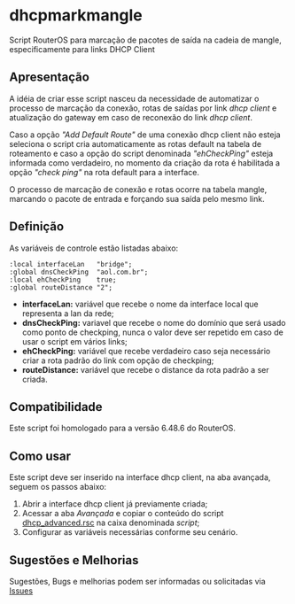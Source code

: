 # dhcpmarkmangle
Script RouterOS para marcação de pacotes de saída na cadeia de mangle, especificamente para links DHCP Client

## Apresentação
A idéia de criar esse script nasceu da necessidade de automatizar o processo de marcação da conexão, rotas de saídas por link *dhcp client* e atualização do gateway em caso de reconexão do link *dhcp client*.

Caso a opção *"Add Default Route"* de uma conexão dhcp client não esteja seleciona o script cria automaticamente as rotas default na tabela de roteamento e caso a opção do script denominada *"ehCheckPing"* esteja informada como verdadeiro, no momento da criação da rota é habilitada a opção *"check ping"* na rota default para a interface.

O processo de marcação de conexão e rotas ocorre na tabela mangle, marcando o pacote de entrada e forçando sua saída pelo mesmo link.

## Definição
As variáveis de controle estão listadas abaixo:

```
:local interfaceLan   "bridge";
:global dnsCheckPing  "aol.com.br";
:local ehCheckPing    true;
:global routeDistance "2";
```

- **interfaceLan:** variável que recebe o nome da interface local que representa a lan da rede;
- **dnsCheckPing:** variavel que recebe o nome do domínio que será usado como ponto de checkping, nunca o valor deve ser repetido em caso de usar o script em vários links;
- **ehCheckPing:** variável que recebe verdadeiro caso seja necessário criar a rota padrão do link com opção de checkping;
- **routeDistance:** variável que recebe o distance da rota padrão a ser criada.

## Compatibilidade
Este script foi homologado para a versão 6.48.6 do RouterOS.

## Como usar
Este script deve ser inserido na interface dhcp client, na aba avançada, seguem os passos abaixo:

1. Abrir a interface dhcp client já previamente criada;
2. Acessar a aba *Avançada* e copiar o conteúdo do script [dhcp_advanced.rsc](https://github.com/jayroncastro/dhcpmarkmangle/blob/master/dhcp_advanced.rsc) na caixa denominada *script*;
3. Configurar as variáveis necessárias conforme seu cenário.

## Sugestões e Melhorias
Sugestões, Bugs e melhorias podem ser informadas ou solicitadas via [Issues](https://github.com/jayroncastro/dhcpmarkmangle/issues)